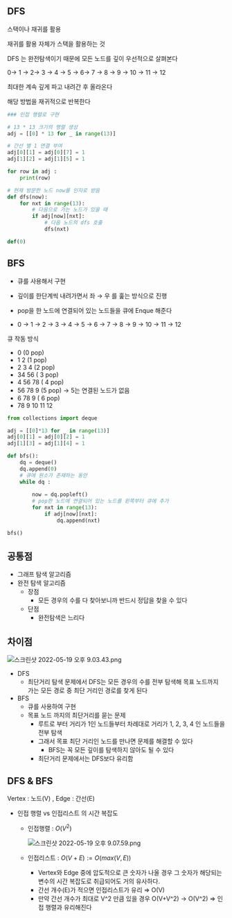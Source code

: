 ## DFS

스택이나 재귀를 활용

재귀를 활용 자체가 스택을 활용하는 것

DFS 는 완전탐색이기 때문에 모든 노드를 깊이 우선적으로 살펴본다

0→ 1 → 2→ 3 → 4 → 5 → 6→ 7 →  8 → 9 → 10 → 11 → 12

최대한 계속 깊게 파고 내려간 후 올라온다 

해당 방법을 재귀적으로 반복한다

```python
### 인접 행렬로 구현

# 13 * 13 크기의 행렬 생성
adj = [[0] * 13 for _ in range(13)]

# 간선 별 1 연결 부여 
adj[0][1] = adj[0][7] = 1
adj[1][2] = adj[1][5] = 1

for row in adj : 
	print(row)

# 현재 방문한 노드 now를 인자로 받음
def dfs(now):
	for nxt in range(13):
		# 다음으로 가는 노드가 있을 때
		if adj[now][nxt]: 
			# 다음 노드의 dfs 호출 
			dfs(nxt)

def(0)
```

## BFS


- 큐를 사용해서 구현
- 깊이를 한단계씩 내려가면서 좌 → 우 를 훑는 방식으로 진행
- pop을 한 노드에 연결되어 있는 노드들을 큐에 Enque 해준다

- 0 → 1 → 2 → 3 → 4 → 5 → 6 → 7 → 8 → 9 → 10 → 11 → 12

큐 작동 방식

- 0 (0 pop)
- 1 2 (1 pop)
- 2 3 4 (2 pop)
- 34 56 ( 3 pop)
- 4 56 78 ( 4 pop)
- 56 78 9 (5 pop) → 5는 연결된 노드가 없음
- 6 78 9 ( 6 pop)
- 78 9 10 11 12
    
    

```python
from collections import deque

adj = [[0]*13 for _ in range(13)]
adj[0][1] = adj[0][2] = 1
adj[1][3] = adj[1][4] = 1

def bfs():
	dq = deque()
	dq.append(0)
	# 큐에 원소가 존재하는 동안 
	while dq :
		
		now = dq.popleft()
		# pop한 노드에 연결되어 있는 노드를 왼쪽부터 큐에 추가
		for nxt in range(13):
			if adj[now][nxt]:
				dq.append(nxt)

bfs()
```

## 공통점

- 그래프 탐색 알고리즘
- 완전 탐색 알고리즘
    - 장점
        - 모든 경우의 수를 다 찾아보니까 반드시 정답을 찾을 수 있다
    - 단점
        - 완전탐색은 느리다

## 차이점

![스크린샷 2022-05-19 오후 9.03.43.png](https://s3-us-west-2.amazonaws.com/secure.notion-static.com/cbf8d323-f9ee-4c88-88fa-a252bd58663a/스크린샷_2022-05-19_오후_9.03.43.png)

- DFS
    - 최단거리 탐색 문제에서 DFS는 모든 경우의 수를 전부 탐색해 목표 노드까지 가는 모든 경로 중 최단 거리인 경로를 찾게 된다
- BFS
    - 큐를 사용하여 구현
    - 목표 노드 까지의 최단거리를 묻는 문제
        - 루트로 부터 거리가 1인 노드들부터 차례대로 거리가 1, 2, 3, 4 인 노드들을 전부 탐색
        - 그래서 목표 최단 거리인 노드를 만나면 문제를 해결할 수 있다
            - BFS는 꼭 모든 깊이를 탐색하지 않아도 될 수 있다
        - 최단거리 문제에서는 DFS보다 유리함
    

## DFS & BFS

Vertex : 노드(V) , Edge : 간선(E)

- 인접 행렬 vs 인접리스트 의 시간 복잡도
    - 인접행렬 : $O(V^2)$
        
        ![스크린샷 2022-05-19 오후 9.07.59.png](https://s3-us-west-2.amazonaws.com/secure.notion-static.com/aa1588fd-4ba2-4eaf-9c3c-750e6d3284ec/스크린샷_2022-05-19_오후_9.07.59.png)
        
    - 인접리스트 : $O(V+E) := O(max(V, E))$
        - Vertex와 Edge 중에 압도적으로 큰 숫자가 나올 경우 그 숫자가 해당되는 변수의 시간 복잡도로 취급되어도 거의 유사하다.
        - 간선 개수(E)가 적으면 인접리스트가 유리 ⇒ O(V)
        - 만약 간선 개수가 최대로 V^2 만큼 있을 경우 O(V+V^2) → O(V^2) ⇒ 인접 행렬과 유리해진다
